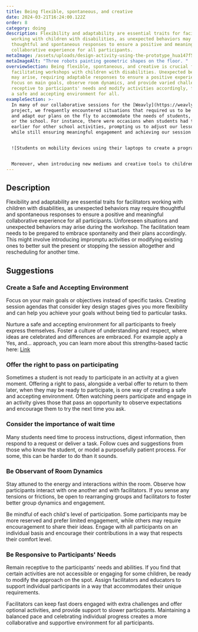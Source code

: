 ```yaml
---
title: Being flexible, spontaneous, and creative
date: 2024-03-21T16:24:00.122Z
order: 8
category: doing
description: Flexibility and adaptability are essential traits for facilitators
  working with children with disabilities, as unexpected behaviors may require
  thoughtful and spontaneous responses to ensure a positive and meaningful
  collaborative experience for all participants.
metaImage: /assets/uploads/design-activity-using-the-prototype_hua147f5f7751a23f9d805133cfcf6212e_2686676_1000x0_resize_q75_box.jpg
metaImageAlt: "Three robots painting geometric shapes on the floor. "
overviewSection: Being flexible, spontaneous, and creative is crucial for
  facilitating workshops with children with disabilities. Unexpected behaviors
  may arise, requiring adaptable responses to ensure a positive experience.
  Focus on main goals, observe room dynamics, and provide varied challenges. Be
  receptive to participants' needs and modify activities accordingly, fostering
  a safe and accepting environment for all.
exampleSection: >-
  In many of our collaborative sessions for the [Weavly](https://weavly.org/)
  project, we frequently encountered situations that required us to be flexible
  and adapt our plans on the fly to accommodate the needs of students, teachers,
  or the school. For instance, there were occasions when students had to leave
  earlier for other school activities, prompting us to adjust our lesson plans
  while still ensuring meaningful engagement and achieving our session goals.


  ![Students on mobility devices using their laptops to create a program to move robots on the floor to draw geommetric shapes. etric ](/assets/uploads/design-activity-using-the-prototype_hubcbd8cb1fbfe2b60d025736e0186a09d_2552060_1000x0_resize_q75_box.jpg "Students on mobility devices gathered around a floor level activity, trying to ove robots with programs they have built in Weavly. ")


  Moreover, when introducing new mediums and creative tools to children, there were instances that teachers and caregivers were not sure about how students would respond to such new experiences. As a result, we encountered some situations where the activity wasn't accessible to all students. For example, some students struggled with navigating iPads, while others found floor-level activities challenging due to mobility devices. In response, we made real-time adjustments such as streaming activities on a laptop for better visibility, repositioning monitors for easier access, or providing additional support tools like straps. Each of these moments provided valuable learning experiences, prompting us to continuously improve and make subsequent sessions more inclusive and accessible for all participants.
---
```

## Description

Flexibility and adaptability are essential traits for facilitators working with children with disabilities, as unexpected behaviors may require thoughtful and spontaneous responses to ensure a positive and meaningful collaborative experience for all participants. Unforeseen situations and unexpected behaviors may arise during the workshop. The facilitation team needs to be prepared to embrace spontaneity and their plans accordingly. This might involve introducing impromptu activities or modifying existing ones to better suit the present or stopping the session altogether and rescheduling for another time.  

## Suggestions

### Create a Safe and Accepting Environment

Focus on your main goals or objectives instead of specific tasks. Creating session agendas that consider key design stages gives you more flexibility and can help you achieve your goals without being tied to particular tasks.

Nurture a safe and accepting environment for all participants to freely express themselves. Foster a culture of understanding and respect, where ideas are celebrated and differences are embraced. For example apply a Yes, and… approach, you can learn more about this strengths-based tactic here: [Link](https://www.thisisservicedesigndoing.com/methods/yes-and-warm-up)

### Offer the right to pass on participating

Sometimes a student is not ready to participate in an activity at a given moment. Offering a right to pass, alongside a verbal offer to return to them later, when they may be ready to participate, is one way of creating a safe and accepting environment. Often watching peers participate and engage in an activity gives those that pass an opportunity to observe expectations and encourage them to try the next time you ask. 

### Consider the importance of wait time

Many students need time to process instructions, digest information, then respond to a request or deliver a task. Follow cues and suggestions from those who know the student, or model a purposefully patient process. For some, this can be harder to do than it sounds. 

### Be Observant of Room Dynamics

Stay attuned to the energy and interactions within the room. Observe how participants interact with one another and with facilitators. If you sense any tensions or frictions, be open to rearranging groups and facilitators to foster better group dynamics and engagement.

Be mindful of each child's level of participation. Some participants may be more reserved and prefer limited engagement, while others may require encouragement to share their ideas. Engage with all participants on an individual basis and encourage their contributions in a way that respects their comfort level.

### Be Responsive to Participants' Needs

Remain receptive to the participants' needs and abilities. If you find that certain activities are not accessible or engaging for some children, be ready to modify the approach on the spot. Assign facilitators and educators to support individual participants in a way that accommodates their unique requirements.

Facilitators can keep fast doers engaged with extra challenges and offer optional activities, and provide support to slower participants. Maintaining a balanced pace and celebrating individual progress creates a more collaborative and supportive environment for all participants.
